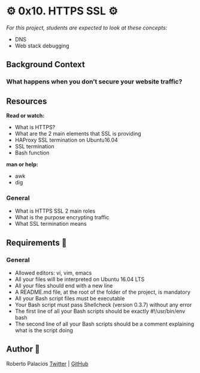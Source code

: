 # :gear: 0x10. HTTPS SSL :gear:
 
*For this project, students are expected to look at these concepts:*
- DNS
- Web stack debugging


## Background Context
### What happens when you don’t secure your website traffic?


## Resources
**Read or watch:**

- What is HTTPS?
- What are the 2 main elements that SSL is providing
- HAProxy SSL termination on Ubuntu16.04
- SSL termination
- Bash function

**man or help:**

- awk
- dig


### General

- What is HTTPS SSL 2 main roles
- What is the purpose encrypting traffic
- What SSL termination means

## Requirements :triangular_ruler:

### General
- Allowed editors: vi, vim, emacs
- All your files will be interpreted on Ubuntu 16.04 LTS
- All your files should end with a new line
- A README.md file, at the root of the folder of the project, is mandatory
- All your Bash script files must be executable
- Your Bash script must pass Shellcheck (version 0.3.7) without any error
- The first line of all your Bash scripts should be exactly #!/usr/bin/env bash
- The second line of all your Bash scripts should be a comment explaining what is the script doing

## Author :book:
Roberto Palacios [Twitter](https://twitter.com/robpalacios11) | [GitHub](https://github.com/robpalacios1)
